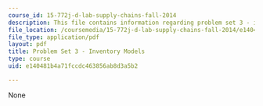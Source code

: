 ```yaml
---
course_id: 15-772j-d-lab-supply-chains-fall-2014
description: This file contains information regarding problem set 3 - inventory models.
file_location: /coursemedia/15-772j-d-lab-supply-chains-fall-2014/e140481b4a71fccdc463856ab8d3a5b2_MIT15_772JF14_ProblemSet3.pdf
file_type: application/pdf
layout: pdf
title: Problem Set 3 - Inventory Models
type: course
uid: e140481b4a71fccdc463856ab8d3a5b2

---
```

None